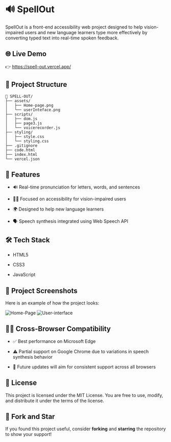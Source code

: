 # 🔊 SpellOut

SpellOut is a front-end accessibility web project designed to help vision-impaired users and new language learners type more effectively by converting typed text into real-time spoken feedback.

## 🌐 Live Demo

👉 https://spell-out.vercel.app/

## 📁 Project Structure

```
📁 SPELL-OUT/
├── assets/
│   ├── Home-page.png
│   └── userInteface.png
├── scripts/
│   ├── dom.js
│   ├── page3.js
│   └── voicerecorder.js
├── styling/
│   ├── style.css
│   └── styling.css
├── .gitignore
├── code.html
├── index.html
└── vercel.json

```

## 🚀 Features

- 🔊 Real-time pronunciation for letters, words, and sentences

- 🧑‍🦿 Focused on accessibility for vision-impaired users

- 🌍 Designed to help new language learners

- 🗣️ Speech synthesis integrated using Web Speech API

## 🛠️ Tech Stack

- HTML5

- CSS3

- JavaScript

## 📸 Project Screenshots

Here is an example of how the project looks:

![Home-Page](images/Home-page.png)
![User-interface](images/Main%20Page.png)

## 🧑‍💻 Cross-Browser Compatibility

- ✅ Best performance on Microsoft Edge

- ⚠️ Partial support on Google Chrome due to variations in speech synthesis behavior

- 🔧 Future updates will aim for consistent support across all browsers

## 📜 License

This project is licensed under the MIT License. You are free to use, modify, and distribute it under the terms of the license.

## 🌟 Fork and Star
If you found this project useful, consider **forking** and **starring** the repository to show your support!


